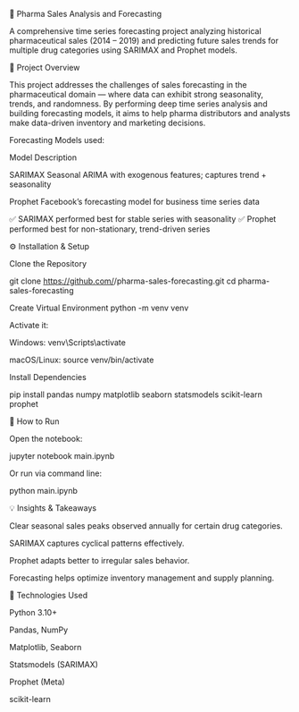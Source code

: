 💊 Pharma Sales Analysis and Forecasting

A comprehensive time series forecasting project analyzing historical pharmaceutical sales (2014 – 2019) and predicting future sales trends for multiple drug categories using SARIMAX and Prophet models.

📘 Project Overview

This project addresses the challenges of sales forecasting in the pharmaceutical domain — where data can exhibit strong seasonality, trends, and randomness.
By performing deep time series analysis and building forecasting models, it aims to help pharma distributors and analysts make data-driven inventory and marketing decisions.



Forecasting Models used:

Model	Description

SARIMAX	Seasonal ARIMA with exogenous features; captures trend + seasonality

Prophet	Facebook’s forecasting model for business time series data

✅ SARIMAX performed best for stable series with seasonality
✅ Prophet performed best for non-stationary, trend-driven series

⚙️ Installation & Setup

Clone the Repository

git clone https://github.com/<your-username>/pharma-sales-forecasting.git
cd pharma-sales-forecasting

Create Virtual Environment
python -m venv venv

Activate it:

Windows: venv\Scripts\activate

macOS/Linux: source venv/bin/activate

Install Dependencies

pip install pandas numpy matplotlib seaborn statsmodels scikit-learn prophet

🚀 How to Run

Open the notebook:

jupyter notebook main.ipynb

Or run via command line:

python main.ipynb


💡 Insights & Takeaways

Clear seasonal sales peaks observed annually for certain drug categories.

SARIMAX captures cyclical patterns effectively.

Prophet adapts better to irregular sales behavior.

Forecasting helps optimize inventory management and supply planning.


🧰 Technologies Used

Python 3.10+

Pandas, NumPy

Matplotlib, Seaborn

Statsmodels (SARIMAX)

Prophet (Meta)

scikit-learn
